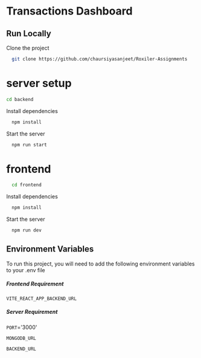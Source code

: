 
# Transactions Dashboard




## Run Locally

Clone the project

```bash
  git clone https://github.com/chaursiyasanjeet/Roxiler-Assignments
```
# server setup

  ```bash
  cd backend
```
Install dependencies

```bash
  npm install
```

Start the server

```bash
  npm run start
```
# frontend

```bash
  cd frontend
```

Install dependencies

```bash
  npm install
```

Start the server

```bash
  npm run dev
```


    
## Environment Variables

To run this project, you will need to add the following environment variables to your .env file

##### Frontend Requirement
`VITE_REACT_APP_BACKEND_URL`

##### Server Requirement
`PORT`='3000'

`MONGODB_URL`

`BACKEND_URL`





